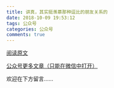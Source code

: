 ```yaml
---
title: 讲真，其实挺羡慕那种逗比的朋友关系的
date: 2018-10-09 19:53:12
tags: 公众号
categories: 公众号
comments: true
---
```


[阅读原文](https://mp.weixin.qq.com/s/SJzyspUgJ2yUAQ63f8cNOg) 

[公众号更多文章（只能在微信中打开）](https://mp.weixin.qq.com/mp/profile_ext?action=home&__biz=MzUyMTg5MjA5OA==&scene=123#wechat_redirect)

欢迎在下方留言…… 

<!---more--->
